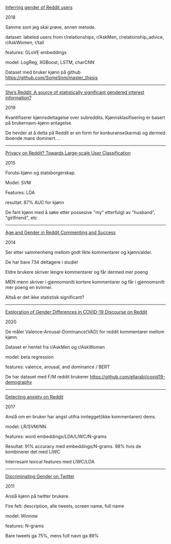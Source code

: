 
[Inferring gender of Reddit users](https://kola.opus.hbz-nrw.de/opus45-kola/frontdoor/deliver/index/docId/1619/file/Master_thesis_Vasilev.pdf)

2018

Samme som jeg skal prøve, annen metode.

dataset: labeled users from r/relationships, r/AskMen, r/relationship_advice, r/AskWomen, r/tall

features: GLoVE embeddings

model: LogReg, XGBoost, LSTM, charCNN

Dataset med bruker kjønn på github https://github.com/SomeSnm/master_thesis

---

[She’s Reddit: A source of statistically significant gendered interest information?](https://arxiv.org/pdf/1810.08091.pdf)

2019

Kvantifiserer kjønnsdeltagelse over subreddits. Kjønnsklasifisering er basert på brukernavn-kjønn antagelse.

De hevder at å delta på Reddit er en form for konkuranse(karma) og dermed iboende mans dominert....

---

[Privacy on Reddit? Towards Large-scale User Classification](https://aisel.aisnet.org/cgi/viewcontent.cgi?article=1042&context=ecis2015_cr)

2015

Forutsi kjønn og statsborgerskap.

Model: SVM

Features: LDA

resultat: 87% AUC for kjønn

De fant kjønn med å søke etter possesive "my" etterfulgt av "husband", "girlfriend", etc

---

[Age and Gender in Reddit Commenting and Success](https://repository.kisti.re.kr/bitstream/10580/8657/1/E1JSCH_2014_v2n3_18.pdf)

2014

Ser etter sammenheng mellom godt likte kommentarer og kjønn/alder.

De har bare 734 deltagere i studie!

Eldre brukere skriver lengre kommentarer og får dermed mer poeng

MEN menn skriver i gjennomsnitt kortere kommentarer og får i gjennomsnitt mer poeng en kvinner.

Altså er det ikke statistisk significant?

---

[Exploration of Gender Differences in COVID-19 Discourse on Reddit](https://arxiv.org/pdf/2008.05713.pdf)

2020

De måler Valence-Arousal-Dominance(VAD) for reddit kommentarer mellom kjønn. 

Dataset er hentet fra r/AskMen og r/AskWomen

model: beta regression

features:  valence, arousal, and dominance / BERT

De har dataset med F/M reddit brukerer https://github.com/ellarabi/covid19-demography

---

[Detecting anxiety on Reddit](https://www.aclweb.org/anthology/W17-3107.pdf)

2017

Anslå om en bruker har angst utifra innlegget(ikke kommentaren) dems.

model: LR/SVM/NN

features: word embeddings/LDA/LIWC/N-grams

Resultat: 91% accuracy med embeddings/N-grams. 98% hvis de kombinerer det med LIWC

Interresant lexical features med LIWC/LDA

---

[Discriminating Gender on Twitter](https://apps.dtic.mil/sti/citations/AD1108485)

2011

Anslå kjønn på twitter brukere.

Fire felt: description, alle tweets, screen name, full name

model: Winnow

features: N-grams

Bare tweets ga 75%, mens  fult navn ga 89%